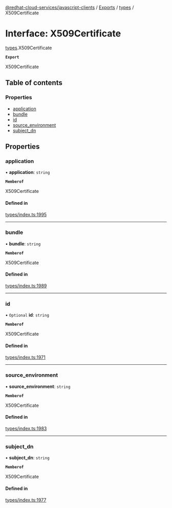 [@redhat-cloud-services/javascript-clients](../README.md) / [Exports](../modules.md) / [types](../modules/types.md) / X509Certificate

# Interface: X509Certificate

[types](../modules/types.md).X509Certificate

**`Export`**

X509Certificate

## Table of contents

### Properties

- [application](types.X509Certificate.md#application)
- [bundle](types.X509Certificate.md#bundle)
- [id](types.X509Certificate.md#id)
- [source\_environment](types.X509Certificate.md#source_environment)
- [subject\_dn](types.X509Certificate.md#subject_dn)

## Properties

### application

• **application**: `string`

**`Memberof`**

X509Certificate

#### Defined in

[types/index.ts:1995](https://github.com/RedHatInsights/javascript-clients/blob/main/packages/notifications/types/index.ts#L1995)

___

### bundle

• **bundle**: `string`

**`Memberof`**

X509Certificate

#### Defined in

[types/index.ts:1989](https://github.com/RedHatInsights/javascript-clients/blob/main/packages/notifications/types/index.ts#L1989)

___

### id

• `Optional` **id**: `string`

**`Memberof`**

X509Certificate

#### Defined in

[types/index.ts:1971](https://github.com/RedHatInsights/javascript-clients/blob/main/packages/notifications/types/index.ts#L1971)

___

### source\_environment

• **source\_environment**: `string`

**`Memberof`**

X509Certificate

#### Defined in

[types/index.ts:1983](https://github.com/RedHatInsights/javascript-clients/blob/main/packages/notifications/types/index.ts#L1983)

___

### subject\_dn

• **subject\_dn**: `string`

**`Memberof`**

X509Certificate

#### Defined in

[types/index.ts:1977](https://github.com/RedHatInsights/javascript-clients/blob/main/packages/notifications/types/index.ts#L1977)
